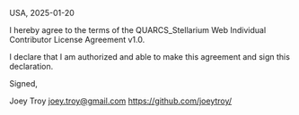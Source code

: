 USA, 2025-01-20

I hereby agree to the terms of the QUARCS_Stellarium Web Individual Contributor License
Agreement v1.0.

I declare that I am authorized and able to make this agreement and sign this
declaration.

Signed,

Joey Troy joey.troy@gmail.com https://github.com/joeytroy/